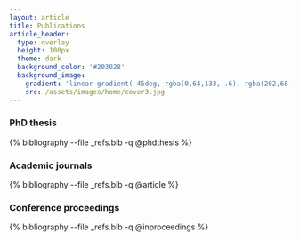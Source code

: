 ```yaml
---
layout: article
title: Publications
article_header:
  type: overlay
  height: 100px
  theme: dark
  background_color: '#203028'
  background_image:
    gradient: 'linear-gradient(-45deg, rgba(0,64,133, .6), rgba(202,68,235, .4))'
    src: /assets/images/home/cover3.jpg
---
```


### PhD thesis

{% bibliography --file _refs.bib -q @phdthesis %}

### Academic journals

{% bibliography --file _refs.bib -q @article %}

### Conference proceedings

{% bibliography --file _refs.bib -q @inproceedings %}

<!-- 

<li><div class="text-justify"><span id="tamadazte2018laser"><div class="csl-block"><b>Laser Beam Steering Along 3D Paths</b></div><div class="csl-block">B. Tamadazte, R. Renevier, J.-A. Seon, A.V. Kudryavtsev, N. Andreff</div><span style="vertical-align: baseline"><i>IEEE/ASME Transactions on Mechatronics</i></span>, <span style="font-style: normal">2018</span>.</span></div><input id="bibtexbutton" type="button" onclick="toggleBibtextamadazte2018laser()" value="bibtex ▼" readonly="readonly"><div style="display:inline-block; width: 30px;"></div><a href="https://avkudr.github.io/assets/articles/tamadazte2018laser.pdf"><input type="btnBibGreen" value="pdf" readonly=""></a> <a href="https://www.youtube.com/watch?v=lLZ_wbJpeJA"><input type="btnBibOrange" value="video" readonly=""></a><div id="atamadazte2018laser" style="display: block; font-size: 10px;"><pre style="font-size: 13px;">@article{tamadazte2018laser,
  title = {Laser Beam Steering Along 3D Paths},
  author = {Tamadazte, Brahim and Renevier, Rupert and Seon, Jean-Antoine and Kudryavtsev, Andrey V and Andreff, Nicolas},
  journal = {IEEE/ASME Transactions on Mechatronics},
  year = {2018},
  publisher = {IEEE}, 
  pdf = {https://avkudr.github.io/assets/articles/tamadazte2018laser.pdf},
  video = {https://www.youtube.com/watch?v=lLZ_wbJpeJA}
}
</pre></div><p></p><script> function toggleBibtextamadazte2018laser(parameter) { var x= document.getElementById('atamadazte2018laser'); if (x.style.display === 'none') { x.style.display = 'block'; } else { x.style.display = 'none'; } } </script></li> 

-->
